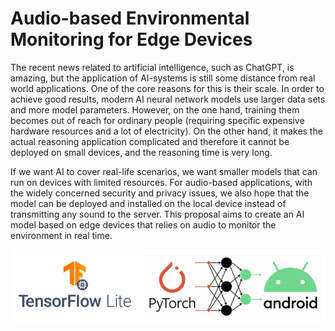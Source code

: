 # Audio-based Environmental Monitoring for Edge Devices

The recent news related to artificial intelligence, such as ChatGPT, is amazing, but the application of AI-systems is still some distance from real world applications. One of the core reasons for this is their scale. In order to achieve good results, modern AI neural network models use larger data sets and more model parameters. However, on the one hand, training them becomes out of reach for ordinary people (requiring specific expensive hardware resources and a lot of electricity). On the other hand, it makes the actual reasoning application complicated and therefore it cannot be deployed on small devices, and the reasoning time is very long.

If we want AI to cover real-life scenarios, we want smaller models that can run on devices with limited resources. For audio-based applications, with the widely concerned security and privacy issues, we also hope that the model can be deployed and installed on the local device instead of transmitting any sound to the server. This proposal aims to create an AI model based on edge devices that relies on audio to monitor the environment in real time.

![Alt text](img/image.png)